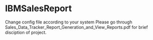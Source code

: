 # IBMSalesReport
Change config file according to your system
Please go through Sales_Data_Tracker_Report_Generation_and_View_Reports.pdf for brief disciption of project. 
